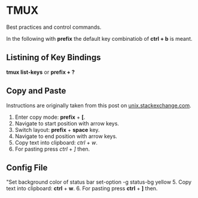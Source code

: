 # TMUX

Best practices and control commands.

In the following with __prefix__ the default key combinatiob of __ctrl + b__ is meant.

## Listining of Key Bindings

__tmux list-keys__ or __prefix + ?__ 

## Copy and Paste

Instructions are originally taken from this post on [unix.stackexchange.com](https://unix.stackexchange.com/questions/58763/copy-text-from-one-tmux-pane-to-another-using-vim).

1. Enter copy mode: __prefix__ + __[__.
2. Navigate to start position with arrow keys.
3. Switch layout: __prefix__ + __space__ key.
4. Navigate to end position with arrow keys.
5. Copy text into clipboard: _ctrl_ + _w_.
6. For pasting press _ctrl_ + _]_ then.

## Config File

"Set background color of status bar
set-option -g status-bg yellow
5. Copy text into clipboard: __ctrl__ + __w__.
6. For pasting press __ctrl__ + __]__ then.
